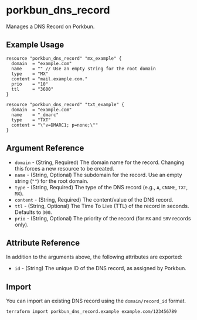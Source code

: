 # porkbun_dns_record

Manages a DNS Record on Porkbun.

## Example Usage

```hcl
resource "porkbun_dns_record" "mx_example" {
  domain  = "example.com"
  name    = "" // Use an empty string for the root domain
  type    = "MX"
  content = "mail.example.com."
  prio    = "10"
  ttl     = "3600"
}

resource "porkbun_dns_record" "txt_example" {
  domain  = "example.com"
  name    = "_dmarc"
  type    = "TXT"
  content = "\"v=DMARC1; p=none;\""
}
```

## Argument Reference

*   `domain` - (String, Required) The domain name for the record. Changing this forces a new resource to be created.
*   `name` - (String, Optional) The subdomain for the record. Use an empty string (`""`) for the root domain.
*   `type` - (String, Required) The type of the DNS record (e.g., `A`, `CNAME`, `TXT`, `MX`).
*   `content` - (String, Required) The content/value of the DNS record.
*   `ttl` - (String, Optional) The Time To Live (TTL) of the record in seconds. Defaults to `300`.
*   `prio` - (String, Optional) The priority of the record (for `MX` and `SRV` records only).

## Attribute Reference

In addition to the arguments above, the following attributes are exported:

*   `id` - (String) The unique ID of the DNS record, as assigned by Porkbun.

## Import

You can import an existing DNS record using the `domain/record_id` format.

```bash
terraform import porkbun_dns_record.example example.com/123456789
```